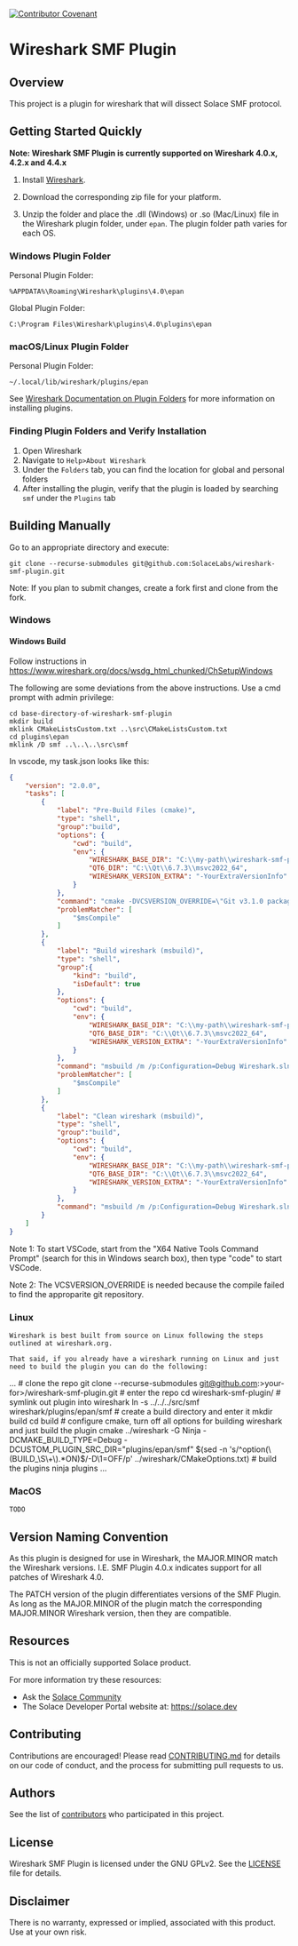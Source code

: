[![Contributor Covenant](https://img.shields.io/badge/Contributor%20Covenant-v2.0%20adopted-ff69b4.svg)](CODE_OF_CONDUCT.md)

# Wireshark SMF Plugin

## Overview
This project is a plugin for wireshark that will dissect Solace SMF protocol.

## Getting Started Quickly

**Note: Wireshark SMF Plugin is currently supported on Wireshark 4.0.x, 4.2.x and 4.4.x**

1. Install [Wireshark](https://www.wireshark.org/download.html).

2. Download the corresponding zip file for your platform.

3. Unzip the folder and place the .dll (Windows) or .so (Mac/Linux) file in the Wireshark plugin folder, under `epan`. The plugin folder path varies for each OS.

### Windows Plugin Folder
Personal Plugin Folder:

`%APPDATA%\Roaming\Wireshark\plugins\4.0\epan`

Global Plugin Folder:

`C:\Program Files\Wireshark\plugins\4.0\plugins\epan`

### macOS/Linux Plugin Folder
Personal Plugin Folder:

`~/.local/lib/wireshark/plugins/epan`

See [Wireshark Documentation on Plugin Folders](https://www.wireshark.org/docs/wsug_html_chunked/ChPluginFolders.html) for more information on installing plugins.

### Finding Plugin Folders and Verify Installation

1. Open Wireshark
2. Navigate to `Help>About Wireshark`
3. Under the `Folders` tab, you can find the location for global and personal folders
4. After installing the plugin, verify that the plugin is loaded by searching `smf` under the `Plugins` tab

## Building Manually
Go to an appropriate directory and execute:
```
git clone --recurse-submodules git@github.com:SolaceLabs/wireshark-smf-plugin.git
```
Note: If you plan to submit changes, create a fork first and clone from the fork.

### Windows
#### Windows Build
Follow instructions in https://www.wireshark.org/docs/wsdg_html_chunked/ChSetupWindows

The following are some deviations from the above instructions.
Use a cmd prompt with admin privilege:
```
cd base-directory-of-wireshark-smf-plugin
mkdir build
mklink CMakeListsCustom.txt ..\src\CMakeListsCustom.txt
cd plugins\epan
mklink /D smf ..\..\..\src\smf
```
In vscode, my task.json looks like this:
```json
{
	"version": "2.0.0",
	"tasks": [
        {
            "label": "Pre-Build Files (cmake)",
            "type": "shell",
            "group":"build",
            "options": {
                "cwd": "build",
                "env": {
                    "WIRESHARK_BASE_DIR": "C:\\my-path\\wireshark-smf-plugin",
                    "QT6_DIR": "C:\\Qt\\6.7.3\\msvc2022_64",
                    "WIRESHARK_VERSION_EXTRA": "-YourExtraVersionInfo"
                }
            },
            "command": "cmake -DVCSVERSION_OVERRIDE=\"Git v3.1.0 packaged as 3.1.0-1\" -G “Visual Studio 17 2022” -A x64 ..\\wireshark",
            "problemMatcher": [
                "$msCompile"
            ]
        },
        {
            "label": "Build wireshark (msbuild)",
            "type": "shell",
            "group":{
                "kind": "build",
                "isDefault": true
            },
            "options": {
                "cwd": "build",
                "env": {
                    "WIRESHARK_BASE_DIR": "C:\\my-path\\wireshark-smf-plugin",
                    "QT6_BASE_DIR": "C:\\Qt\\6.7.3\\msvc2022_64",
                    "WIRESHARK_VERSION_EXTRA": "-YourExtraVersionInfo"
                }
            },
            "command": "msbuild /m /p:Configuration=Debug Wireshark.sln",
            "problemMatcher": [
                "$msCompile"
            ]
        },
        {
            "label": "Clean wireshark (msbuild)",
            "type": "shell",
            "group":"build",
            "options": {
                "cwd": "build",
                "env": {
                    "WIRESHARK_BASE_DIR": "C:\\my-path\\wireshark-smf-plugin",
                    "QT6_BASE_DIR": "C:\\Qt\\6.7.3\\msvc2022_64",
                    "WIRESHARK_VERSION_EXTRA": "-YourExtraVersionInfo"
                }
            },
            "command": "msbuild /m /p:Configuration=Debug Wireshark.sln /t:Clean"
        }
	]
}
```

Note 1: To start VSCode, start from the "X64 Native Tools Command Prompt" (search for this in Windows search box), then type "code" to start VSCode.

Note 2: The VCSVERSION_OVERRIDE is needed because the compile failed to find the approparite git repository.

### Linux
    Wireshark is best built from source on Linux following the steps outlined at wireshark.org.

    That said, if you already have a wireshark running on Linux and just need to build the plugin you can do the following:
...
    # clone the repo
    git clone --recurse-submodules git@github.com:>your-for>/wireshark-smf-plugin.git
    # enter the repo
    cd wireshark-smf-plugin/
    # symlink out plugin into wireshark 
    ln -s ../../../src/smf wireshark/plugins/epan/smf
    # create a build directory and enter it
    mkdir build
    cd build
    # configure cmake,   turn off all options for building wireshark and just build the plugin
    cmake ../wireshark -G Ninja -DCMAKE_BUILD_TYPE=Debug -DCUSTOM_PLUGIN_SRC_DIR="plugins/epan/smf" $(sed -n 's/^option(\(BUILD_\S\+\).*ON)$/-D\1=OFF/p' ../wireshark/CMakeOptions.txt)
    # build the plugins
    ninja plugins
...

### MacOS
    TODO

## Version Naming Convention
As this plugin is designed for use in Wireshark, the MAJOR.MINOR match the Wireshark versions. I.E. SMF Plugin 4.0.x indicates support for all patches of Wireshark 4.0.

The PATCH version of the plugin differentiates versions of the SMF Plugin.  As long as the MAJOR.MINOR of the plugin match the corresponding MAJOR.MINOR Wireshark version, then they are compatible.

## Resources
This is not an officially supported Solace product.

For more information try these resources:
- Ask the [Solace Community](https://solace.community)
- The Solace Developer Portal website at: https://solace.dev

## Contributing
Contributions are encouraged! Please read [CONTRIBUTING.md](CONTRIBUTING.md) for details on our code of conduct, and the process for submitting pull requests to us.

## Authors
See the list of [contributors](https://github.com/SolaceLabs/wireshark-smf-plugin/graphs/contributors) who participated in this project.

## License
Wireshark SMF Plugin is licensed under the GNU GPLv2. See the [LICENSE](license.txt) file for details.

## Disclaimer

There is no warranty, expressed or implied, associated with this product.
Use at your own risk.
